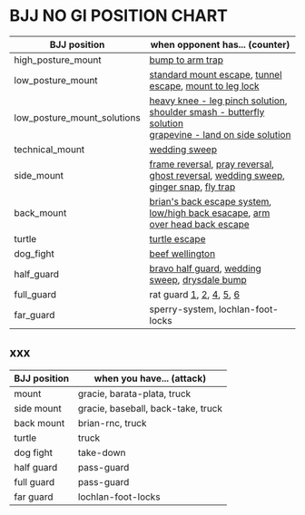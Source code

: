 # BJJ NO GI POSITION CHART

| BJJ position                | when opponent has... (counter)                                                                                                                                                                                      |
| --------------------------- | ------------------------------------------------------------------------------------------------------------------------------------------------------------------------------------------------------------------- |
| high_posture_mount          | [bump to arm trap][mnt-bump-to-arm-trap-knight]                                                                                                                                                                     |
| low_posture_mount           | [standard mount escape][mnt-standard-escape-lochlan], [tunnel escape][mnt-tunnel-firaz], [mount to leg lock][mnt-leglock-reilly]                                                                                    |
| low_posture_mount_solutions | [heavy knee - leg pinch solution][mnt-heavy-knee-solution-gracie], [shoulder smash - butterfly solution][mnt-shoulder-smash-solution-brian] <br/> [grapevine - land on side solution][mnt-grapevine-solution-tonin] |
| technical_mount             | [wedding sweep][mnt-wedding-sweep-brian]                                                                                                                                                                            |
| side_mount                  | [frame reversal][smnt-frame-firaz], [pray reversal][smnt-pray-firaz], [ghost reversal][smnt-ghost-brian], [wedding sweep][mnt-wedding-sweep-brian], [ginger snap][smnt-ginger-snap], [fly trap][smnt-fly-trap]      |
| back_mount                  | [brian's back escape system][back-escape-brian], [low/high back esacape][back-escape-fox], [arm over head back escape][back-escape-gracie]                                                                          |
| turtle                      | [turtle escape][turtle-escape-lochlan]                                                                                                                                                                              |
| dog_fight                   | [beef wellington][dog-beef-wellington-jason]                                                                                                                                                                        |
| half_guard                  | [bravo half guard][electric-chair-bravo], [wedding sweep][mnt-wedding-sweep-brian], [drysdale bump][dog-drysdale-bump]                                                                                              |
| full_guard                  | rat guard [1][grd-rat-guard-1-dryfus], [2][grd-rat2], [4][grd-rat4], [5][grd-rat5], [6][grd-rat6]                                                                                                                   |
| far_guard                   | sperry-system, lochlan-foot-locks                                                                                                                                                                                   |

<!-- high posture mount -->

[mnt-bump-to-arm-trap-knight]: https://tinyurl.com/y4njyjqc

<!-- low posture mount -->

[mnt-tunnel-firaz]: https://tinyurl.com/y2prmcb5
[mnt-standard-escape-lochlan]: https://tinyurl.com/y5gtuklf
[mnt-leglock-reilly]: https://tinyurl.com/yyk345fo

<!-- low posture mount solution -->

[mnt-heavy-knee-solution-gracie]: https://tinyurl.com/yxj7sfdm
[mnt-shoulder-smash-solution-brian]: https://tinyurl.com/y5t6krwh
[mnt-grapevine-solution-tonin]: https://tinyurl.com/yxogbul2

<!-- technical mount -->

[mnt-wedding-sweep-brian]: https://tinyurl.com/y4wrz3pr

<!-- side mount -->

[smnt-pray-firaz]: https://tinyurl.com/y3n7wdfb
[smnt-frame-firaz]: https://tinyurl.com/y52p742r
[smnt-ghost-brian]: https://tinyurl.com/yy2h2vjx
[smnt-ginger-snap]: https://tinyurl.com/y4gjf4ht
[smnt-fly-trap]: https://tinyurl.com/y3akhg42

<!-- back mount -->

[back-escape-brian]: https://tinyurl.com/y2sm6wnn
[back-escape-gracie]: https://tinyurl.com/yy7dvgy3
[back-escape-fox]: https://tinyurl.com/yyq7jode

<!-- turtle -->

[turtle-escape-lochlan]: https://tinyurl.com/y5ywx88z

<!-- dog fight -->

[dog-beef-wellington-jason]: https://tinyurl.com/y5hve65q

<!-- half guard -->

[dog-drysdale-bump]: https://tinyurl.com/y29tgapd
[electric-chair-bravo]: https://tinyurl.com/yync2ux4

<!-- full guard -->

[grd-rat-guard-1-dryfus]: https://tinyurl.com/yyn5p3d2
[grd-rat2]: https://tinyurl.com/y2bwunu8
[grd-rat4]: https://tinyurl.com/yyy2hdbr
[grd-rat5]: https://tinyurl.com/y6azh4hw
[grd-rat6]: https://tinyurl.com/y4w6vvu2

<!-- far guard -->

## xxx

| BJJ position | when you have... (attack)          |
| ------------ | ---------------------------------- |
| mount        | gracie, barata-plata, truck        |
| side mount   | gracie, baseball, back-take, truck |
| back mount   | brian-rnc, truck                   |
| turtle       | truck                              |
| dog fight    | take-down                          |
| half guard   | pass-guard                         |
| full guard   | pass-guard                         |
| far guard    | lochlan-foot-locks                 |
